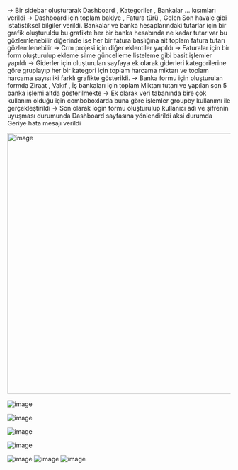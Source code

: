 -> Bir sidebar oluşturarak Dashboard , Kategoriler , Bankalar ...
kısımları verildi
-> Dashboard için toplam bakiye , Fatura türü , Gelen Son havale gibi istatistiksel bilgiler verildi.
Bankalar ve banka hesaplarındaki tutarlar için bir grafik oluşturuldu bu grafikte her bir banka hesabında
ne kadar tutar var bu gözlemlenebilir diğerinde ise her bir fatura başlığına ait toplam fatura tutarı gözlemlenebilir
-> Crm projesi için diğer eklentiler yapıldı
-> Faturalar için bir form oluşturulup ekleme silme güncelleme listeleme gibi basit işlemler yapıldı
-> Giderler için oluşturulan sayfaya ek olarak giderleri kategorilerine göre gruplayıp her bir kategori için toplam harcama miktarı
ve toplam harcama sayısı iki farklı grafikte gösterildi.
-> Banka formu için oluşturulan formda Ziraat , Vakıf , İş bankaları için
toplam Miktarı tutarı ve yapılan son 5 banka işlemi altda gösterilmekte
-> Ek olarak veri tabanında bire çok kullanım olduğu için comboboxlarda buna göre işlemler
 groupby kullanımı ile gerçekleştirildi
 -> Son olarak login formu oluşturulup kullanıcı adı ve şifrenin uyuşması durumunda Dashboard sayfasına yönlendirildi
 aksi durumda Geriye hata mesajı verildi
 
<img width="589" alt="image" src="https://github.com/user-attachments/assets/3c03e9e4-56d6-405a-9bf4-09878e37abf5" />

 ![image](https://github.com/user-attachments/assets/054418fc-6906-4b66-8164-895a2151e7ed)

![image](https://github.com/user-attachments/assets/07ecb526-fcd1-4c8e-b41d-793ccfc2dfdb)

![image](https://github.com/user-attachments/assets/180e168f-3871-4c95-8392-573895781faa)

![image](https://github.com/user-attachments/assets/cfbc541c-2f83-47ed-91bb-52f04c257b32)

![image](https://github.com/user-attachments/assets/e6f9c1a8-4987-4102-9cb3-ef98d7fc0368)
![image](https://github.com/user-attachments/assets/9ddb6138-0986-4a4e-bfbd-545ee07652af)
![image](https://github.com/user-attachments/assets/94497f9e-9044-4627-a028-bb0bf19b17e5)


